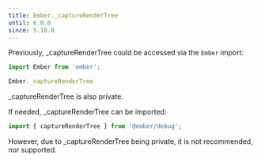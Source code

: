 ```yaml
---
title: Ember._captureRenderTree
until: 6.0.0
since: 5.10.0
---
```



Previously, _captureRenderTree could be accessed via the `Ember` import:
```js
import Ember from 'ember';

Ember._captureRenderTree
```
_captureRenderTree is also private.

 If needed, _captureRenderTree can be imported:
```js
import { captureRenderTree } from '@ember/debug';
```

However, due to _captureRenderTree being private, it is not recommended, nor supported.

